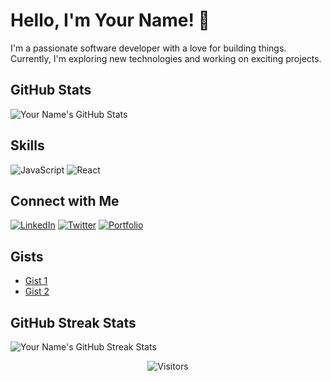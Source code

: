 <!-- Your Name -->
# Hello, I'm Your Name! 👋

<!-- Your Bio -->
I'm a passionate software developer with a love for building things. Currently, I'm exploring new technologies and working on exciting projects.

<!-- GitHub Stats -->
## GitHub Stats
![Your Name's GitHub Stats](https://github-readme-stats.vercel.app/api?username=mk070&show_icons=true&count_private=true&hide=issues&theme=radical)

<!-- GitHub Activity Graph -->


<!-- Skills -->
## Skills
![JavaScript](https://img.shields.io/badge/-JavaScript-F7DF1E?style=flat-square&logo=javascript&logoColor=white)
![React](https://img.shields.io/badge/-React-61DAFB?style=flat-square&logo=react&logoColor=white)
<!-- Add more skills as needed -->

<!-- Connect with Me -->
## Connect with Me
[![LinkedIn](https://img.shields.io/badge/-LinkedIn-0A66C2?style=flat-square&logo=linkedin&logoColor=white)](https://www.linkedin.com/in/your-username)
[![Twitter](https://img.shields.io/badge/-Twitter-1DA1F2?style=flat-square&logo=twitter&logoColor=white)](https://twitter.com/your-username)
[![Portfolio](https://img.shields.io/badge/-Portfolio-000?style=flat-square)](https://your-portfolio-url.com)

<!-- GitHub Gists -->
## Gists
- [Gist 1](https://gist.github.com/your-username/gist-1)
- [Gist 2](https://gist.github.com/your-username/gist-2)
<!-- Add more gists as needed -->

<!-- GitHub Streak Stats -->
## GitHub Streak Stats
![Your Name's GitHub Streak Stats](https://github-readme-streak-stats.herokuapp.com/?user=mk070&theme=dark)

<!-- Footer -->
<p align="center">
  <img src="https://visitor-badge.laobi.icu/badge?page_id=your-username.your-username" alt="Visitors">
</p>
